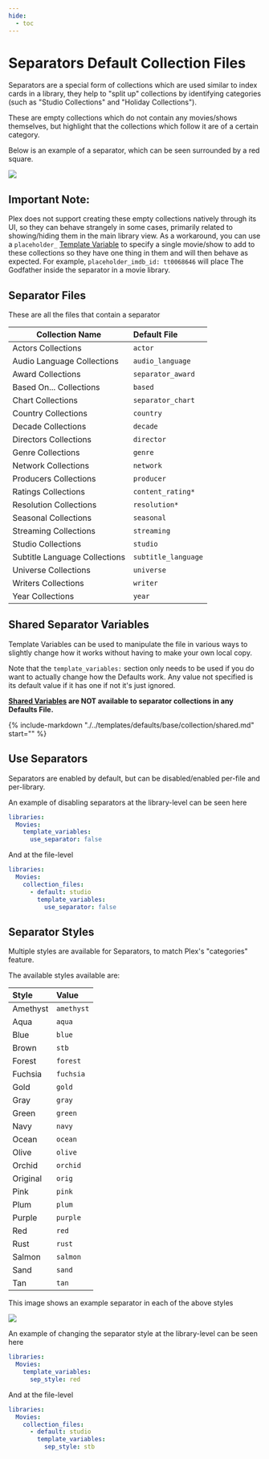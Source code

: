 ```yaml
---
hide:
  - toc
---
```

# Separators Default Collection Files

Separators are a special form of collections which are used similar to index cards in a library, they help to "split up" collections by identifying categories 
(such as "Studio Collections" and "Holiday Collections").

These are empty collections which do not contain any movies/shows themselves, but highlight that the collections which follow it are of a certain category.

Below is an example of a separator, which can be seen surrounded by a red square.

![](../assets/images/defaults/separators.jpg)

## Important Note:

Plex does not support creating these empty collections natively through its UI, so they can behave strangely in some cases, primarily related to showing/hiding them in 
the main library view. As a workaround, you can use a `placeholder_` [Template Variable](#shared-separator-variables) to specify a single movie/show to add to these collections 
so they have one thing in them and will then behave as expected. For example, `placeholder_imdb_id: tt0068646` will place The Godfather inside the separator in a movie library.

## Separator Files

These are all the files that contain a separator 

| Collection Name               | Default File        |
|-------------------------------|:--------------------|
| Actors Collections            | `actor`             |
| Audio Language Collections    | `audio_language`    |
| Award Collections             | `separator_award`   |
| Based On... Collections       | `based`             |
| Chart Collections             | `separator_chart`   |
| Country Collections           | `country`           |
| Decade Collections            | `decade`            |
| Directors Collections         | `director`          |
| Genre Collections             | `genre`             |
| Network Collections           | `network`           |
| Producers Collections         | `producer`          |
| Ratings Collections           | `content_rating*`   |
| Resolution Collections        | `resolution*`       |
| Seasonal Collections          | `seasonal`          |
| Streaming Collections         | `streaming`         |
| Studio Collections            | `studio`            |
| Subtitle Language Collections | `subtitle_language` |
| Universe Collections          | `universe`          |
| Writers Collections           | `writer`            |
| Year Collections              | `year`              |

## Shared Separator Variables

Template Variables can be used to manipulate the file in various ways to slightly change how it works without having to make your own local copy.

Note that the `template_variables:` section only needs to be used if you do want to actually change how the Defaults work. 
Any value not specified is its default value if it has one if not it's just ignored.

**[Shared Variables](shared.md) are NOT available to separator collections in any Defaults File.**

{% include-markdown "./../templates/defaults/base/collection/shared.md" start="<!--separator-variables-->" %}

## Use Separators

Separators are enabled by default, but can be disabled/enabled per-file and per-library.

An example of disabling separators at the library-level can be seen here

```yaml
libraries:
  Movies:
    template_variables:
      use_separator: false
```

And at the file-level

```yaml
libraries:
  Movies:
    collection_files:
      - default: studio
        template_variables:
          use_separator: false
```

## Separator Styles

Multiple styles are available for Separators, to match Plex's "categories" feature.

The available styles available are:

| Style    | Value      |
|:---------|:-----------|
| Amethyst | `amethyst` |
| Aqua     | `aqua`     |
| Blue     | `blue`     |
| Brown    | `stb`      |
| Forest   | `forest`   |
| Fuchsia  | `fuchsia`  |
| Gold     | `gold`     |
| Gray     | `gray`     |
| Green    | `green`    |
| Navy     | `navy`     |
| Ocean    | `ocean`    |
| Olive    | `olive`    |
| Orchid   | `orchid`   |
| Original | `orig`     |
| Pink     | `pink`     |
| Plum     | `plum`     |
| Purple   | `purple`   |
| Red      | `red`      |
| Rust     | `rust`     |
| Salmon   | `salmon`   |
| Sand     | `sand`     |
| Tan      | `tan`      |

This image shows an example separator in each of the above styles

![](../assets/images/defaults/separators2.jpg)

An example of changing the separator style at the library-level can be seen here

```yaml
libraries:
  Movies:
    template_variables:
      sep_style: red
```

And at the file-level

```yaml
libraries:
  Movies:
    collection_files:
      - default: studio
        template_variables:
          sep_style: stb
```
